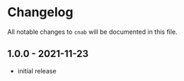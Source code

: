# Changelog

All notable changes to `cnab` will be documented in this file.

## 1.0.0 - 2021-11-23

- initial release
